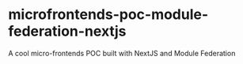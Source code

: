 # microfrontends-poc-module-federation-nextjs
A cool micro-frontends POC built with NextJS and Module Federation 
